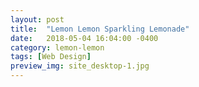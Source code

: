 ```yaml
---
layout: post
title:  "Lemon Lemon Sparkling Lemonade"
date:   2018-05-04 16:04:00 -0400
category: lemon-lemon
tags: [Web Design]
preview_img: site_desktop-1.jpg
---
```

